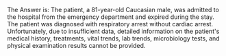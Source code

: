 The Answer is: The patient, a 81-year-old Caucasian male, was admitted to the hospital from the emergency department and expired during the stay. The patient was diagnosed with respiratory arrest without cardiac arrest. Unfortunately, due to insufficient data, detailed information on the patient's medical history, treatments, vital trends, lab trends, microbiology tests, and physical examination results cannot be provided.